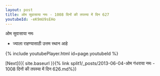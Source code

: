 ```yaml
---
layout: post
title: ओम सुवासाया नमः - 1008 दिनों की तपस्या में दिन 627
youtubeId: -eK9mU9sEHo
---
```

 
 
 ओम सुवासाया नमः  
 
 -  ज्याला राहण्यासाठी उत्तम स्थान आहे 
 
  
 
  
 
 
 
 
 
 


{% include youtubePlayer.html id=page.youtubeId %}
 
[Next]({{ site.baseurl }}{% link  split1/_posts/2013-06-04-ओम गंधराया नमः - 1008 दिनों की तपस्या में दिन 626.md%})
 
